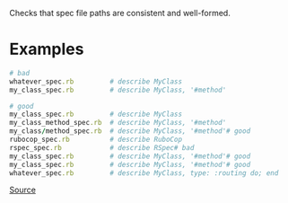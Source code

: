 
Checks that spec file paths are consistent and well-formed.

# Examples

```ruby
# bad
whatever_spec.rb         # describe MyClass
my_class_spec.rb         # describe MyClass, '#method'

# good
my_class_spec.rb         # describe MyClass
my_class_method_spec.rb  # describe MyClass, '#method'
my_class/method_spec.rb  # describe MyClass, '#method'# good
rubocop_spec.rb          # describe RuboCop
rspec_spec.rb            # describe RSpec# bad
my_class_spec.rb         # describe MyClass, '#method'# good
my_class_spec.rb         # describe MyClass, '#method'# good
whatever_spec.rb         # describe MyClass, type: :routing do; end
```

[Source](http://www.rubydoc.info/gems/rubocop/RuboCop/Cop/RSpec/SpecFilePathFormat)